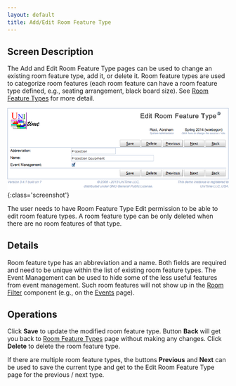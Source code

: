 ```yaml
---
layout: default
title: Add/Edit Room Feature Type
---
```



## Screen Description

The Add and Edit Room Feature Type pages can be used to change an existing room feature type, add it, or delete it. Room feature types are used to categorize room features (each room feature can have a room feature type defined, e.g., seating arrangement, black board size). See [Room Feature Types](room-feature-types) for more detail.

![Edit Room Feature Type](images/edit-room-feature-type-1.png){:class='screenshot'}

The user needs to have Room Feature Type Edit permission to be able to edit room feature types. A room feature type can be only deleted when there are no room features of that type.

## Details

Room feature type has an abbreviation and a name. Both fields are required and need to be unique within the list of existing room feature types. The Event Management can be used to hide some of the less useful features from event management. Such room features will not show up in the [Room Filter](events-room-filter) component (e.g., on the [Events](events) page).

## Operations

Click **Save** to update the modified room feature type. Button **Back** will get you back to [Room Feature Types](room-feature-types) page without making any changes. Click **Delete** to delete the room feature type.

If there are multiple room feature types, the buttons **Previous** and **Next** can be used to save the current type and get to the Edit Room Feature Type page for the previous / next type.
